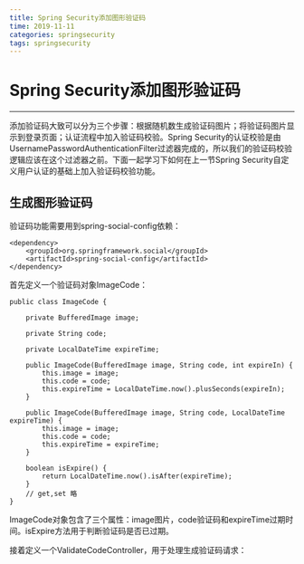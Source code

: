 ```yaml
---
title: Spring Security添加图形验证码
time: 2019-11-11
categories: springsecurity
tags: springsecurity
---
```


# Spring Security添加图形验证码
---
添加验证码大致可以分为三个步骤：根据随机数生成验证码图片；将验证码图片显示到登录页面；认证流程中加入验证码校验。Spring Security的认证校验是由UsernamePasswordAuthenticationFilter过滤器完成的，所以我们的验证码校验逻辑应该在这个过滤器之前。下面一起学习下如何在上一节Spring Security自定义用户认证的基础上加入验证码校验功能。

## 生成图形验证码
验证码功能需要用到spring-social-config依赖：
```
<dependency>
    <groupId>org.springframework.social</groupId>
    <artifactId>spring-social-config</artifactId>
</dependency>
```

首先定义一个验证码对象ImageCode：
```
public class ImageCode {

    private BufferedImage image;

    private String code;

    private LocalDateTime expireTime;

    public ImageCode(BufferedImage image, String code, int expireIn) {
        this.image = image;
        this.code = code;
        this.expireTime = LocalDateTime.now().plusSeconds(expireIn);
    }

    public ImageCode(BufferedImage image, String code, LocalDateTime expireTime) {
        this.image = image;
        this.code = code;
        this.expireTime = expireTime;
    }

    boolean isExpire() {
        return LocalDateTime.now().isAfter(expireTime);
    }
    // get,set 略
}
```

ImageCode对象包含了三个属性：image图片，code验证码和expireTime过期时间。isExpire方法用于判断验证码是否已过期。

接着定义一个ValidateCodeController，用于处理生成验证码请求：
